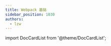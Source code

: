 ```yaml
---
title: Webpack 基础
sidebar_position: 1030
authors:
  - lzw
---
```


import DocCardList from '@theme/DocCardList';

<DocCardList />
